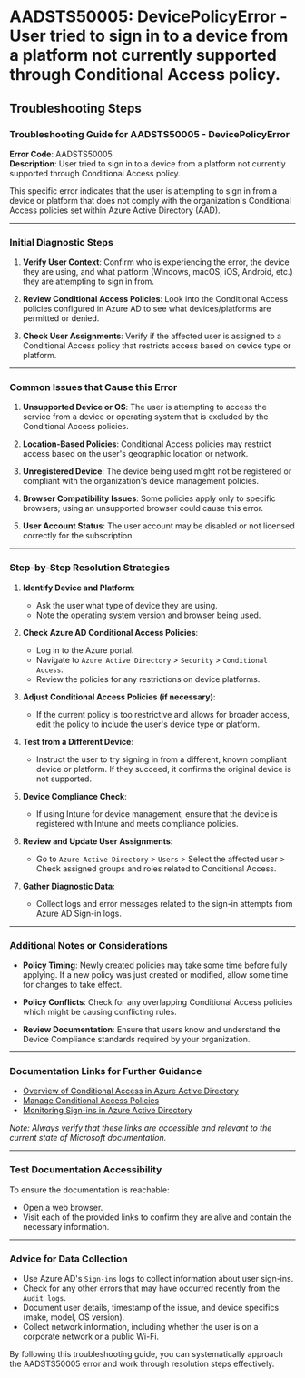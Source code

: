 # AADSTS50005: DevicePolicyError - User tried to sign in to a device from a platform not currently supported through Conditional Access policy.


## Troubleshooting Steps
### Troubleshooting Guide for AADSTS50005 - DevicePolicyError

**Error Code**: AADSTS50005  
**Description**: User tried to sign in to a device from a platform not currently supported through Conditional Access policy.

This specific error indicates that the user is attempting to sign in from a device or platform that does not comply with the organization's Conditional Access policies set within Azure Active Directory (AAD).

---

### Initial Diagnostic Steps

1. **Verify User Context**: Confirm who is experiencing the error, the device they are using, and what platform (Windows, macOS, iOS, Android, etc.) they are attempting to sign in from.

2. **Review Conditional Access Policies**: Look into the Conditional Access policies configured in Azure AD to see what devices/platforms are permitted or denied.

3. **Check User Assignments**: Verify if the affected user is assigned to a Conditional Access policy that restricts access based on device type or platform.

---

### Common Issues that Cause this Error

1. **Unsupported Device or OS**: The user is attempting to access the service from a device or operating system that is excluded by the Conditional Access policies.

2. **Location-Based Policies**: Conditional Access policies may restrict access based on the user's geographic location or network.

3. **Unregistered Device**: The device being used might not be registered or compliant with the organization's device management policies.

4. **Browser Compatibility Issues**: Some policies apply only to specific browsers; using an unsupported browser could cause this error.

5. **User Account Status**: The user account may be disabled or not licensed correctly for the subscription.

---

### Step-by-Step Resolution Strategies

1. **Identify Device and Platform**:
   - Ask the user what type of device they are using.
   - Note the operating system version and browser being used.

2. **Check Azure AD Conditional Access Policies**:
   - Log in to the Azure portal.
   - Navigate to `Azure Active Directory` > `Security` > `Conditional Access`.
   - Review the policies for any restrictions on device platforms.

3. **Adjust Conditional Access Policies (if necessary)**:
   - If the current policy is too restrictive and allows for broader access, edit the policy to include the user's device type or platform.

4. **Test from a Different Device**:
   - Instruct the user to try signing in from a different, known compliant device or platform. If they succeed, it confirms the original device is not supported.

5. **Device Compliance Check**:
   - If using Intune for device management, ensure that the device is registered with Intune and meets compliance policies.

6. **Review and Update User Assignments**:
   - Go to `Azure Active Directory` > `Users` > Select the affected user > Check assigned groups and roles related to Conditional Access.

7. **Gather Diagnostic Data**:
   - Collect logs and error messages related to the sign-in attempts from Azure AD Sign-in logs.

---

### Additional Notes or Considerations

- **Policy Timing**: Newly created policies may take some time before fully applying. If a new policy was just created or modified, allow some time for changes to take effect.

- **Policy Conflicts**: Check for any overlapping Conditional Access policies which might be causing conflicting rules.

- **Review Documentation**: Ensure that users know and understand the Device Compliance standards required by your organization.

---

### Documentation Links for Further Guidance

- [Overview of Conditional Access in Azure Active Directory](https://docs.microsoft.com/en-us/azure/active-directory/conditional-access/overview)
- [Manage Conditional Access Policies](https://docs.microsoft.com/en-us/azure/active-directory/conditional-access/concepts/policy)
- [Monitoring Sign-ins in Azure Active Directory](https://docs.microsoft.com/en-us/azure/active-directory/reports-monitoring/concept-sign-ins)

*Note: Always verify that these links are accessible and relevant to the current state of Microsoft documentation.*

---

### Test Documentation Accessibility 

To ensure the documentation is reachable:
- Open a web browser.
- Visit each of the provided links to confirm they are alive and contain the necessary information.

---

### Advice for Data Collection

- Use Azure AD's `Sign-ins` logs to collect information about user sign-ins.
- Check for any other errors that may have occurred recently from the `Audit logs`.
- Document user details, timestamp of the issue, and device specifics (make, model, OS version).
- Collect network information, including whether the user is on a corporate network or a public Wi-Fi.

By following this troubleshooting guide, you can systematically approach the AADSTS50005 error and work through resolution steps effectively.
